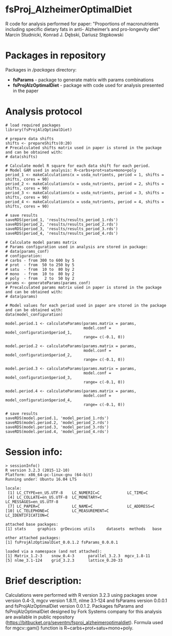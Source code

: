 # fsProj_AlzheimerOptimalDiet

R code for analysis performed for paper: 
&#34;Proportions of macronutrients including specific dietary fats in anti-
Alzheimer’s and pro-longevity diet&#34;  
Marcin Studnicki, Konrad J. Dębski, Dariusz Stępkowski

# Packages in repository
Packages in */packages* directory:
- **fsParams** - package to generate matrix with params combinations
- **fsProjAlzOptimalDiet** - package with code used for analysis presented in the paper

# Analysis protocol

```
# load required packages
library(fsProjAlzOptimalDiet)

# prepare data shifts
shifts <- prepareShifts(0:20)
# Precalculated shifts matrix used in paper is stored in the package and can be obtained with:
# data(shifts)

# Calculate model R square for each data shift for each period.
# Model GAM used in analysis: R~carbs+prot+satu+mono+poly
period_1 <- makeCalculations(x = usda_nutrients, period = 1, shifts = shifts, cores = 90)
period_2 <- makeCalculations(x = usda_nutrients, period = 2, shifts = shifts, cores = 90)
period_3 <- makeCalculations(x = usda_nutrients, period = 3, shifts = shifts, cores = 90)
period_4 <- makeCalculations(x = usda_nutrients, period = 4, shifts = shifts, cores = 90)

# save results
saveRDS(period_1, 'results/results_period_1.rds')
saveRDS(period_2, 'results/results_period_2.rds')
saveRDS(period_3, 'results/results_period_3.rds')
saveRDS(period_4, 'results/results_period_4.rds')

# Calculate model params matrix
# Params configuration used in analysis are stored in package:
# data(params_conf)
# configuration:
# carbs - from 300 to 600 by 5
# prot  - from  50 to 250 by 5
# satu  - from  10 to  80 by 2
# mono  - from  10 to  80 by 2
# poly  - from   2 to  50 by 2
params <- generateParams(params_conf)
# Precalculated params matrix used in paper is stored in the package and can be obtained with:
# data(params)

# Model values for each period used in paper are stored in the package and can be obtained with:
data(model_configuration)

model.period.1 <- calculateParams(params.matrix = params,
                                  model.conf = model_configuration$period_1,
                                  range= c(-0.1, 0))

model.period.2 <- calculateParams(params.matrix = params,
                                  model.conf = model_configuration$period_2,
                                  range= c(-0.1, 0))

model.period.3 <- calculateParams(params.matrix = params,
                                  model.conf = model_configuration$period_3,
                                  range= c(-0.1, 0))

model.period.4 <- calculateParams(params.matrix = params,
                                  model.conf = model_configuration$period_4,
                                  range= c(-0.1, 0))
								  
# save results
saveRDS(model.period.1, 'model_period_1.rds')
saveRDS(model.period.2, 'model_period_2.rds')
saveRDS(model.period.3, 'model_period_3.rds')
saveRDS(model.period.4, 'model_period_4.rds')
```

# Session info:
```
> sessionInfo()
R version 3.2.3 (2015-12-10)
Platform: x86_64-pc-linux-gnu (64-bit)
Running under: Ubuntu 16.04 LTS

locale:
 [1] LC_CTYPE=en_US.UTF-8    LC_NUMERIC=C            LC_TIME=C              
 [4] LC_COLLATE=en_US.UTF-8  LC_MONETARY=C           LC_MESSAGES=en_US.UTF-8
 [7] LC_PAPER=C              LC_NAME=C               LC_ADDRESS=C           
[10] LC_TELEPHONE=C          LC_MEASUREMENT=C        LC_IDENTIFICATION=C    

attached base packages:
[1] stats     graphics  grDevices utils     datasets  methods   base     

other attached packages:
[1] fsProjAlzOptimalDiet_0.0.1.2 fsParams_0.0.0.1            

loaded via a namespace (and not attached):
[1] Matrix_1.2-3    snow_0.4-3      parallel_3.2.3  mgcv_1.8-11    
[5] nlme_3.1-124    grid_3.2.3      lattice_0.20-33
```

# Brief description:
Calculations were performed with R version 3.2.3 using packages snow version 0.4-3, 
mgcv version 1.8.11, nlme 3.1-124 and fsParams version 0.0.0.1 and fsProjAlzOptimalDiet version 0.0.1.2. 
Packages fsParams and fsProjAlzOptimalDiet designed by Fork Systems company for this analysis 
are available in public repository
(https://bitbucket.org/seventm/fsproj_alzheimeroptimaldiet).
Formula used for mgcv::gam() function is R~carbs+prot+satu+mono+poly.
